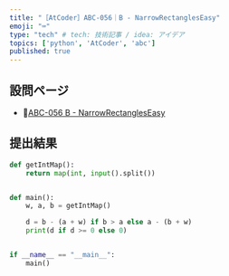 ```yaml
---
title: "［AtCoder］ABC-056｜B - NarrowRectanglesEasy"
emoji: "⌨️"
type: "tech" # tech: 技術記事 / idea: アイデア
topics: ['python', 'AtCoder', 'abc']
published: true
---
```


## 設問ページ

- 🔗[ABC-056 B - NarrowRectanglesEasy](https://atcoder.jp/contests/abc056/tasks/abc056_b)

## 提出結果

```python
def getIntMap():
    return map(int, input().split())


def main():
    w, a, b = getIntMap()

    d = b - (a + w) if b > a else a - (b + w)
    print(d if d >= 0 else 0)


if __name__ == "__main__":
    main()
```
